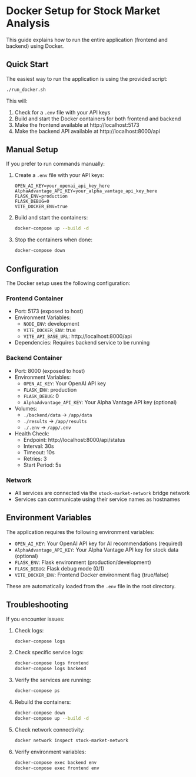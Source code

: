 # Docker Setup for Stock Market Analysis

This guide explains how to run the entire application (frontend and backend) using Docker.

## Quick Start

The easiest way to run the application is using the provided script:

```bash
./run_docker.sh
```

This will:
1. Check for a `.env` file with your API keys
2. Build and start the Docker containers for both frontend and backend
3. Make the frontend available at http://localhost:5173
4. Make the backend API available at http://localhost:8000/api

## Manual Setup

If you prefer to run commands manually:

1. Create a `.env` file with your API keys:
   ```
   OPEN_AI_KEY=your_openai_api_key_here
   AlphaAdvantage_API_KEY=your_alpha_vantage_api_key_here
   FLASK_ENV=production
   FLASK_DEBUG=0
   VITE_DOCKER_ENV=true
   ```

2. Build and start the containers:
   ```bash
   docker-compose up --build -d
   ```

3. Stop the containers when done:
   ```bash
   docker-compose down
   ```

## Configuration

The Docker setup uses the following configuration:

### Frontend Container
- Port: 5173 (exposed to host)
- Environment Variables:
  - `NODE_ENV`: development
  - `VITE_DOCKER_ENV`: true
  - `VITE_API_BASE_URL`: http://localhost:8000/api
- Dependencies: Requires backend service to be running

### Backend Container
- Port: 8000 (exposed to host)
- Environment Variables:
  - `OPEN_AI_KEY`: Your OpenAI API key
  - `FLASK_ENV`: production
  - `FLASK_DEBUG`: 0
  - `AlphaAdvantage_API_KEY`: Your Alpha Vantage API key (optional)
- Volumes:
  - `./backend/data` → `/app/data`
  - `./results` → `/app/results`
  - `./.env` → `/app/.env`
- Health Check:
  - Endpoint: http://localhost:8000/api/status
  - Interval: 30s
  - Timeout: 10s
  - Retries: 3
  - Start Period: 5s

### Network
- All services are connected via the `stock-market-network` bridge network
- Services can communicate using their service names as hostnames

## Environment Variables

The application requires the following environment variables:

- `OPEN_AI_KEY`: Your OpenAI API key for AI recommendations (required)
- `AlphaAdvantage_API_KEY`: Your Alpha Vantage API key for stock data (optional)
- `FLASK_ENV`: Flask environment (production/development)
- `FLASK_DEBUG`: Flask debug mode (0/1)
- `VITE_DOCKER_ENV`: Frontend Docker environment flag (true/false)

These are automatically loaded from the `.env` file in the root directory.

## Troubleshooting

If you encounter issues:

1. Check logs:
   ```bash
   docker-compose logs
   ```

2. Check specific service logs:
   ```bash
   docker-compose logs frontend
   docker-compose logs backend
   ```

3. Verify the services are running:
   ```bash
   docker-compose ps
   ```

4. Rebuild the containers:
   ```bash
   docker-compose down
   docker-compose up --build -d
   ```

5. Check network connectivity:
   ```bash
   docker network inspect stock-market-network
   ```

6. Verify environment variables:
   ```bash
   docker-compose exec backend env
   docker-compose exec frontend env
   ``` 